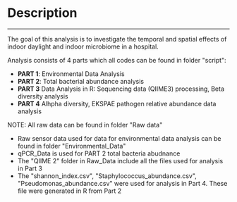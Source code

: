 # Description
___

The goal of this analysis is to investigate the temporal and spatial effects of indoor daylight and indoor microbiome in a hospital.

Analysis consists of 4 parts which all codes can be found in folder "script":

* **PART 1**: Environmental Data Analysis
* **PART 2**: Total bacterial abundance analysis
* **PART 3**  Data Analysis in R: Sequencing data (QIIME3) processing, Beta diversity analysis 
* **PART 4**  Alhpha diversity, EKSPAE pathogen relative abundance data analysis

NOTE: All raw data can be found in folder "Raw data"
*  Raw sensor data used for data for environmental data analysis can be found in folder "Environmental_Data"
*  qPCR_Data is used for PART 2 total bacteria abudnance
* The "QIIME 2" folder in Raw_Data include all the files used for analysis in Part 3 
* The "shannon_index.csv", "Staphylococcus_abundance.csv", "Pseudomonas_abundance.csv" were used for analysis in Part 4. These file were generated in R from Part 2

